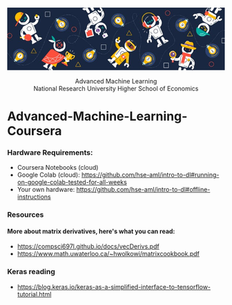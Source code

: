 ![background](./background.png)
<center>Advanced Machine Learning</center>
<center>National Research University Higher School of Economics</center>

# Advanced-Machine-Learning-Coursera


### Hardware Requirements:
- Coursera Notebooks (cloud)
- Google Colab (cloud): https://github.com/hse-aml/intro-to-dl#running-on-google-colab-tested-for-all-weeks
- Your own hardware: https://github.com/hse-aml/intro-to-dl#offline-instructions

### Resources
#### More about matrix derivatives, here's what you can read:
- https://compsci697l.github.io/docs/vecDerivs.pdf
- https://www.math.uwaterloo.ca/~hwolkowi/matrixcookbook.pdf

### Keras reading
- https://blog.keras.io/keras-as-a-simplified-interface-to-tensorflow-tutorial.html